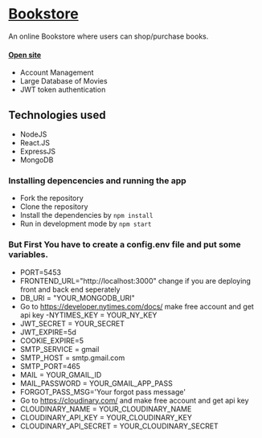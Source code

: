 
#                                       [Bookstore](https://grzy-bookstore.herokuapp.com/)

An online Bookstore where users can shop/purchase books.

#### [Open site](https://grzy-bookstore.herokuapp.com/) 


- Account Management
- Large Database of Movies
- JWT token authentication

## Technologies used
* NodeJS
* React.JS
* ExpressJS
* MongoDB

### Installing depencencies and running the app
* Fork the repository
* Clone the repository
* Install the dependencies by `npm install`
* Run in development mode by `npm start`

### But First You have to create a config.env file and put some variables.
- PORT=5453
- FRONTEND_URL="http://localhost:3000" change if you are deploying front and back end seperately
- DB_URI = "YOUR_MONGODB_URI"
- Go to https://developer.nytimes.com/docs/ make free account and get api key 
-NYTIMES_KEY = YOUR_NY_KEY
- JWT_SECRET = YOUR_SECRET
- JWT_EXPIRE=5d
- COOKIE_EXPIRE=5
- SMTP_SERVICE = gmail
- SMTP_HOST = smtp.gmail.com
- SMTP_PORT=465
- MAIL = YOUR_GMAIL_ID
- MAIL_PASSWORD =  YOUR_GMAIL_APP_PASS
- FORGOT_PASS_MSG='Your forgot pass message'
- Go to https://cloudinary.com/ and make free account and get api key
- CLOUDINARY_NAME = YOUR_CLOUDINARY_NAME
- CLOUDINARY_API_KEY = YOUR_CLOUDINARY_KEY
- CLOUDINARY_API_SECRET = YOUR_CLOUDINARY_SECRET







